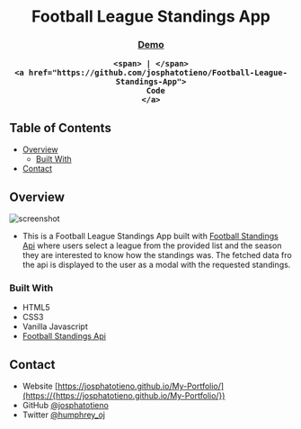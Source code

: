
<h1 align="center">Football League Standings App</h1>


<div align="center">
  <h3>
    <a href="https://josphatotieno.github.io/Football-League-Standings-App/">
      Demo
    </a>

    <span> | </span>
    <a href="https://github.com/josphatotieno/Football-League-Standings-App">
      Code
    </a>
  </h3>
</div>

<!-- TABLE OF CONTENTS -->

## Table of Contents

- [Overview](#overview)
  - [Built With](#built-with)
- [Contact](#contact)


<!-- OVERVIEW -->

## Overview

![screenshot](https://github.com/josphatotieno/Web-Development-Resources/blob/main/stadium.jpg)

- This is a Football League Standings App built with <a href="https://api-football-standings.azharimm.site/leagues">Football Standings Api</a> where users select 
a league from the provided list and the season they are interested to know how the standings was. The fetched data fro the api is displayed to the user as a modal with the requested standings.



### Built With



- HTML5
- CSS3
- Vanilla Javascript
- <a href="https://api-football-standings.azharimm.site/leagues">Football Standings Api</a>



## Contact

- Website [https://josphatotieno.github.io/My-Portfolio/](https://{https://josphatotieno.github.io/My-Portfolio/})
- GitHub [@josphatotieno](https://{github.com/josphatotieno})
- Twitter [@humphrey_oj](https://{twitter.com/jo_saula})
